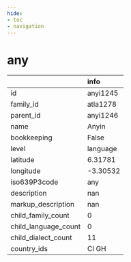 ```yaml
---
hide:
- toc
- navigation
---
```

# any
|                      | info     |
|:---------------------|:---------|
| id                   | anyi1245 |
| family_id            | atla1278 |
| parent_id            | anyi1246 |
| name                 | Anyin    |
| bookkeeping          | False    |
| level                | language |
| latitude             | 6.31781  |
| longitude            | -3.30532 |
| iso639P3code         | any      |
| description          | nan      |
| markup_description   | nan      |
| child_family_count   | 0        |
| child_language_count | 0        |
| child_dialect_count  | 11       |
| country_ids          | CI GH    |